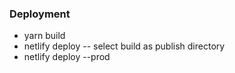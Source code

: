 ### Deployment

- yarn build
- netlify deploy -- select build as publish directory
- netlify deploy --prod
